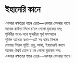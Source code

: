 # ইহাদেরি কানে

একবার নক্ষত্রের পানে চেয়ে—একবার বেদনার পানে  
অনেক কবিতা লিখে চ'লে গেলো যুবকের দল;  
পৃথিবীর পথে-পথে সুন্দরীরা মূর্খ সসম্মানে  
শুনিল আধেক কথা—এই সব বধির নিশ্চল  
সোনার পিত্তল মূর্তি: তবু, আহা, ইহাদেরই কানে  
অনেক ঐশ্বর্য ঢেলে চ'লে গেলো যুবকের দল:  
একবার নক্ষত্রের পানে চেয়ে—একবার বেদনার পানে।


